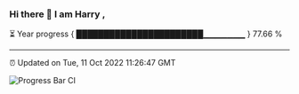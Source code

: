 ### Hi there 👋 I am Harry , 

⏳ Year progress { ███████████████████████▁▁▁▁▁▁▁ } 77.66 %

---

⏰ Updated on Tue, 11 Oct 2022 11:26:47 GMT

![Progress Bar CI](https://github.com/duykhang68/duykhang68/workflows/Progress%20Bar%20CI/badge.svg)
